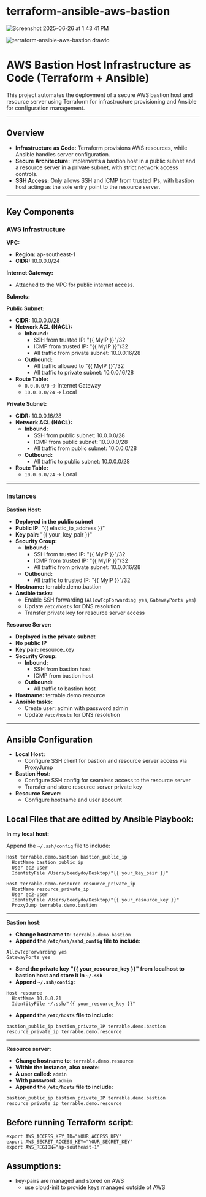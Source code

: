 # terraform-ansible-aws-bastion

![Screenshot 2025-06-26 at 1 43 41 PM](https://github.com/user-attachments/assets/afce6e71-b018-4a11-a8c0-1fd087811c67)

![terraform-ansible-aws-bastion drawio](https://github.com/user-attachments/assets/858740e4-3f63-4749-a778-6579835bbca6)

# AWS Bastion Host Infrastructure as Code (Terraform + Ansible)

This project automates the deployment of a secure AWS bastion host and resource server using Terraform for infrastructure provisioning and Ansible for configuration management.

---

## Overview

- **Infrastructure as Code:** Terraform provisions AWS resources, while Ansible handles server configuration.
- **Secure Architecture:** Implements a bastion host in a public subnet and a resource server in a private subnet, with strict network access controls.
- **SSH Access:** Only allows SSH and ICMP from trusted IPs, with bastion host acting as the sole entry point to the resource server.

---

## Key Components

### AWS Infrastructure

**VPC:**

- **Region:** ap-southeast-1
- **CIDR:** 10.0.0.0/24

**Internet Gateway:**

- Attached to the VPC for public internet access.

**Subnets:**

**Public Subnet:**

- **CIDR:** 10.0.0.0/28
- **Network ACL (NACL):**
  - **Inbound:**
    - SSH from trusted IP: "{{ MyIP }}"/32
    - ICMP from trusted IP: "{{ MyIP }}"/32
    - All traffic from private subnet: 10.0.0.16/28
  - **Outbound:**
    - All traffic allowed to "{{ MyIP }}"/32
    - All traffic to private subnet: 10.0.0.16/28
- **Route Table:**
  - `0.0.0.0/0` → Internet Gateway
  - `10.0.0.0/24` → Local

**Private Subnet:**

- **CIDR:** 10.0.0.16/28
- **Network ACL (NACL):**
  - **Inbound:**
    - SSH from public subnet: 10.0.0.0/28
    - ICMP from public subnet: 10.0.0.0/28
    - All traffic from public subnet: 10.0.0.0/28
  - **Outbound:**
    - All traffic to public subnet: 10.0.0.0/28
- **Route Table:**
  - `10.0.0.0/24` → Local

---

### Instances

**Bastion Host:**

- **Deployed in the public subnet**
- **Public IP:** "{{ elastic_ip_address }}"
- **Key pair:** "{{ your_key_pair }}"
- **Security Group:**
  - **Inbound:**
    - SSH from trusted IP: "{{ MyIP }}"/32
    - ICMP from trusted IP: "{{ MyIP }}"/32
    - All traffic from private subnet: 10.0.0.16/28
  - **Outbound:**
    - All traffic to trusted IP: "{{ MyIP }}"/32
- **Hostname:** terrable.demo.bastion
- **Ansible tasks:**
  - Enable SSH forwarding (`AllowTcpForwarding yes`, `GatewayPorts yes`)
  - Update `/etc/hosts` for DNS resolution
  - Transfer private key for resource server access

**Resource Server:**

- **Deployed in the private subnet**
- **No public IP**
- **Key pair:** resource_key
- **Security Group:**
  - **Inbound:**
    - SSH from bastion host
    - ICMP from bastion host
  - **Outbound:**
    - All traffic to bastion host
- **Hostname:** terrable.demo.resource
- **Ansible tasks:**
  - Create user: admin with password admin
  - Update `/etc/hosts` for DNS resolution

---

## Ansible Configuration

- **Local Host:**
  - Configure SSH client for bastion and resource server access via ProxyJump
- **Bastion Host:**
  - Configure SSH config for seamless access to the resource server
  - Transfer and store resource server private key
- **Resource Server:**
  - Configure hostname and user account
 
## Local Files that are editted by Ansible Playbook:

**In my local host:**

Append the `~/.ssh/config` file to include:

```console
Host terrable.demo.bastion bastion_public_ip
  HostName bastion_public_ip
  User ec2-user
  IdentityFile /Users/beedydo/Desktop/"{{ your_key_pair }}"

Host terrable.demo.resource resource_private_ip
  HostName resource_private_ip
  User ec2-user
  IdentityFile /Users/beedydo/Desktop/"{{ your_resource_key }}"
  ProxyJump terrable.demo.bastion
```

---

**Bastion host:**

- **Change hostname to:** `terrable.demo.bastion`
- **Append the `/etc/ssh/sshd_config` file to include:**

```console
AllowTcpForwarding yes
GatewayPorts yes
```

- **Send the private key "{{ your_resource_key }}" from localhost to bastion host and store it in `~/.ssh`**
- **Append `~/.ssh/config`:**

```console
Host resource
  HostName 10.0.0.21
  IdentityFile ~/.ssh/"{{ your_resource_key }}"
```

- **Append the `/etc/hosts` file to include:**

```console
bastion_public_ip bastion_private_IP terrable.demo.bastion
resource_private_ip terrable.demo.resource
```

---

**Resource server:**

- **Change hostname to:** `terrable.demo.resource`
- **Within the instance, also create:**
- **A user called:** `admin`
- **With password:** `admin`
- **Append the `/etc/hosts` file to include:**

```console
bastion_public_ip bastion_private_IP terrable.demo.bastion
resource_private_ip terrable.demo.resource
```

## Before running Terraform script:

```console
export AWS_ACCESS_KEY_ID="YOUR_ACCESS_KEY"
export AWS_SECRET_ACCESS_KEY="YOUR_SECRET_KEY"
export AWS_REGION="ap-southeast-1"
```

## Assumptions:

- key-pairs are managed and stored on AWS
  - use cloud-init to provide keys managed outside of AWS
